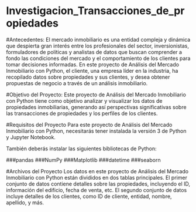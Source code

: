 # Investigacion_Transacciones_de_propiedades

#Antecedentes: El mercado inmobiliario es una entidad compleja y dinámica que despierta gran interés entre los profesionales del sector, inversionistas, formuladores de políticas y analistas de datos que buscan comprender a fondo las condiciones del mercado y el comportamiento de los clientes para tomar decisiones informadas. En este proyecto de Análisis del Mercado Inmobiliario con Python, el cliente, una empresa líder en la industria, ha recopilado datos sobre propiedades y sus clientes, y desea obtener propuestas de negocio a través de un análisis inmobiliario.

#Objetivo del Proyecto: Este proyecto de Análisis del Mercado Inmobiliario con Python tiene como objetivo analizar y visualizar los datos de propiedades inmobiliarias, generando así perspectivas significativas sobre las transacciones de propiedades y los perfiles de los clientes.

#Requisitos del Proyecto
Para este proyecto de Análisis del Mercado Inmobiliario con Python, necesitarás tener instalada la versión 3 de Python y Jupyter Notebook.

También deberás instalar las siguientes bibliotecas de Python:

###pandas
###NumPy
###Matplotlib
###datetime
###seaborn 

#Archivos del Proyecto
Los datos en este proyecto de Análisis del Mercado Inmobiliario con Python están divididos en dos tablas principales. El primer conjunto de datos contiene detalles sobre las propiedades, incluyendo el ID, información del edificio, fecha de venta, etc. El segundo conjunto de datos incluye detalles de los clientes, como ID de cliente, entidad, nombre, apellido, y más.
